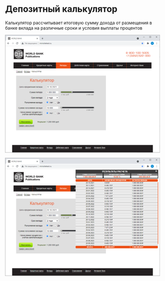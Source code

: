 # __Депозитный калькулятор__
Калькулятор рассчитывает итоговую сумму дохода от размещения в банке вклада на различные сроки и условия выплаты процентов

![Интерфейс](images/project/index.png)

![Интерфейс](images/project/index-details.png)
